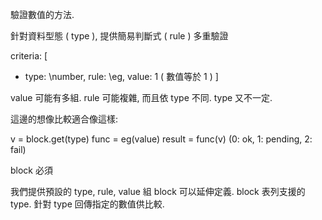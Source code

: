 驗證數值的方法.

針對資料型態 ( type ), 提供簡易判斷式 ( rule )
多重驗證

criteria: [
  * type: \number, rule: \eg, value: 1  ( 數值等於 1 )
]

value 可能有多組. rule 可能複雜, 而且依 type 不同.
type 又不一定.

這邊的想像比較適合像這樣:

v = block.get(type)
func = eg(value)
result = func(v) (0: ok, 1: pending, 2: fail)


block 必須

我們提供預設的 type, rule, value 組
block 可以延伸定義.
block 表列支援的 type. 針對 type 回傳指定的數值供比較.
